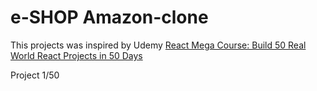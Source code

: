 # e-SHOP Amazon-clone

This projects was inspired by Udemy [React Mega Course: Build 50 Real World React Projects in 50 Days](https://codeyourfuture.udemy.com/course/build-react-development-projects/learn/lecture/34658632#overview)

Project 1/50
